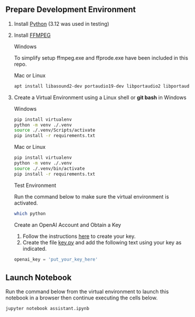 ## Prepare Development Environment

1. Install [Python](https://www.python.org/downloads/) (3.12 was used in testing) 

2. Install [FFMPEG](https://www.ffmpeg.org/download.html) 

    Windows

    To simplify setup ffmpeg.exe and ffprode.exe have been included in this repo.
    
    Mac or Linux

    ``` bash
    apt install libasound2-dev portaudio19-dev libportaudio2 libportaudiocpp0 ffmpeg
    ```

3. Create a Virtual Environment using a Linux shell or **git bash** in Windows

    Windows

    ``` bash
    pip install virtualenv
    python -m venv ./.venv
    source ./.venv/Scripts/activate
    pip install -r requirements.txt
    ```

    Mac or Linux

    ``` bash
    pip install virtualenv
    python -m venv ./.venv
    source ./.venv/bin/activate
    pip install -r requirements.txt
    ```

    Test Environment
    
    Run the command below to make sure the virtual environment is activated.
    
    ``` bash
    which python
    ```

    Create an OpenAI Account and Obtain a Key
    
    1. Follow the instructions [here](https://platform.openai.com/docs/quickstart) to create your key.
    2. Create the file [key.py](./key.py) and add the following text using your key as indicated.
    ``` python
    openai_key = 'put_your_key_here'
    ```

## Launch Notebook

Run the command below from the virtual environment to launch this notebook in a browser then continue executing the cells below.

``` bash
jupyter notebook assistant.ipynb
```